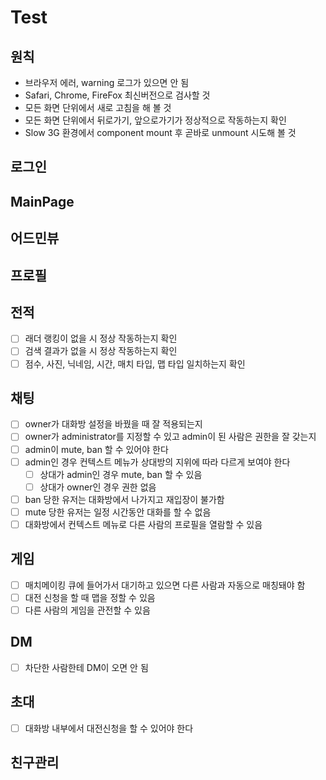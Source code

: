 # Test

## 원칙
- 브라우저 에러, warning 로그가 있으면 안 됨
- Safari, Chrome, FireFox 최신버전으로 검사할 것
- 모든 화면 단위에서 새로 고침을 해 볼 것
- 모든 화면 단위에서 뒤로가기, 앞으로가기가 정상적으로 작동하는지 확인
- Slow 3G 환경에서 component mount 후 곧바로 unmount 시도해 볼 것

## 로그인
## MainPage
## 어드민뷰
## 프로필
## 전적
- [ ] 래더 랭킹이 없을 시 정상 작동하는지 확인
- [ ] 검색 결과가 없을 시 정상 작동하는지 확인
- [ ] 점수, 사진, 닉네임, 시간, 매치 타입, 맵 타입 일치하는지 확인
## 채팅
- [ ] owner가 대화방 설정을 바꿨을 때 잘 적용되는지
- [ ] owner가 administrator를 지정할 수 있고 admin이 된 사람은 권한을 잘 갖는지
- [ ] admin이 mute, ban 할 수 있어야 한다
- [ ] admin인 경우 컨텍스트 메뉴가 상대방의 지위에 따라 다르게 보여야 한다
    - [ ] 상대가 admin인 경우 mute, ban 할 수 있음
    - [ ] 상대가 owner인 경우 권한 없음
- [ ] ban 당한 유저는 대화방에서 나가지고 재입장이 불가함
- [ ] mute 당한 유저는 일정 시간동안 대화를 할 수 없음
- [ ] 대화방에서 컨텍스트 메뉴로 다른 사람의 프로필을 열람할 수 있음
## 게임
- [ ] 매치메이킹 큐에 들어가서 대기하고 있으면 다른 사람과 자동으로 매칭돼야 함
- [ ] 대전 신청을 할 때 맵을 정할 수 있음
- [ ] 다른 사람의 게임을 관전할 수 있음
## DM
- [ ] 차단한 사람한테 DM이 오면 안 됨
## 초대
- [ ] 대화방 내부에서 대전신청을 할 수 있어야 한다

## 친구관리


